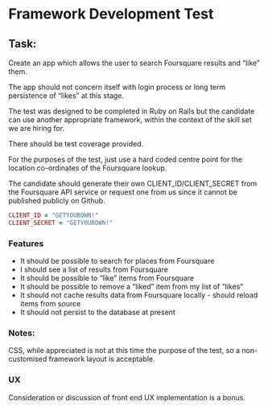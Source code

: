 # Framework Development Test

## Task:

Create an app which allows the user to search Foursquare results and “like” them.   

The app should not concern itself with login process or long term persistence of “likes” at this stage.  

The test was designed to be completed in Ruby on Rails but the candidate can use another appropriate framework, within the context of the skill set we are hiring for.

There should be test coverage provided.

For the purposes of the test, just use a hard coded centre point for the location co-ordinates of the Foursquare lookup. 

The candidate should generate their own CLIENT_ID/CLIENT_SECRET from the Foursquare API service or request one from us since it cannot be published publicly on Github.

```ruby
CLIENT_ID = "GETYOUROWN!"
CLIENT_SECRET = "GETYOUROWN!"
```


### Features

* It should be possible to search for places from Foursquare  
* I should see a list of results from Foursquare  
* It should be possible to “like” items from Foursquare  
* It should be possible to remove a “liked” item from my list of “likes”  
* It should not cache results data from Foursquare locally - should reload items from source  
* It should not persist to the database at present  

### Notes:

CSS, while appreciated is not at this time the purpose of the test, so a non-customised framework layout is acceptable.

### UX

Consideration or discussion of front end UX implementation is a bonus.







